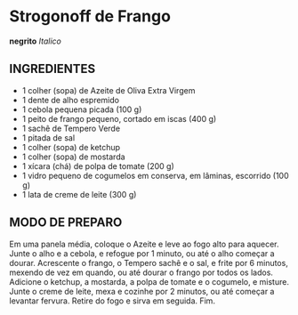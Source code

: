 # Strogonoff de Frango

**negrito**
_Italico_ 



## INGREDIENTES

 - 1 colher (sopa) de Azeite de Oliva Extra Virgem 
 - 1 dente de alho espremido
 - 1 cebola pequena picada (100 g)
 - 1 peito de frango pequeno, cortado em iscas (400 g)
 - 1 sachê de Tempero Verde
 - 1 pitada de sal
 - 1 colher (sopa) de ketchup
 - 1 colher (sopa) de mostarda
 - 1 xícara (chá) de polpa de tomate (200 g)
 - 1 vidro pequeno de cogumelos em conserva, em lâminas, escorrido (100 g)
 - 1 lata de creme de leite (300 g)

## MODO DE PREPARO

Em uma panela média, coloque o Azeite e leve ao fogo alto para aquecer. 
Junte o alho e a cebola, e refogue por 1 minuto, ou até o alho começar a dourar. 
Acrescente o frango, o Tempero sachê e o sal, e frite por 6 minutos, mexendo de vez em quando, ou até dourar o frango por todos os lados.
Adicione o ketchup, a mostarda, a polpa de tomate e o cogumelo, e misture. 
Junte o creme de leite, mexa e cozinhe por 2 minutos, ou até começar a levantar fervura.
Retire do fogo e sirva em seguida.
Fim. 
